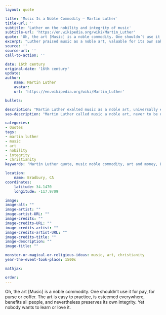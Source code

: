 ```yaml
---
layout: quote

title: 'Music Is a Noble Commodity – Martin Luther'
title-url: ''
subtitle: 'Luther on the nobility and integrity of music'
subtitle-url: 'https://en.wikipedia.org/wiki/Martin_Luther'
quote: 'Oh, the art [Music] is a noble commodity. One shouldn’t use it for pay, for purse or coffer.'
excerpt: "Luther praised music as a noble art, valuable for its own sake and not to be corrupted by money."
source: ''
source-url: ''
call-to-action: ''

date: 16th century
original-date: '16th century'
update:
author:
    name: Martin Luther
    avatar: 
    url: 'https://en.wikipedia.org/wiki/Martin_Luther'

bullets:

description: "Martin Luther exalted music as a noble art, universally esteemed and beneficial, yet too often neglected when pursued only for money."
seo-description: "Martin Luther called music a noble art, never to be used merely for money, but valued for its universal beauty and integrity."

categories:
- Quotes
tags:
- martin luther
- music
- art
- nobility
- integrity
- christianity
keywords: 'Martin Luther quote, music noble commodity, art and money, Luther on music, noble art, Christianity and music, Martin Luther teaching on music'

location:
    name: Bradbury, CA
coordinates:
    latitude: 34.1470
    longitude: -117.9709

image:
image-alt: ""
image-artist: ""
image-artist-URL: ""
image-credits: ""
image-credits-URL: ""
image-credits-artist: ""
image-credits-artist-URL: ""
image-credits-title: ""
image-description: ""
image-title: ""

monster-or-magical-or-religious-ideas: music, art, christianity
year-the-event-took-place: 1500s

mathjax: 

order: 
---
```

Oh, the art [Music] is a noble commodity. One shouldn’t use it for pay, for purse or coffer. The art is easy to practice, is esteemed everywhere, benefits all people, and nevertheless preserves its own integrity. Yet nobody wants to learn or love it.